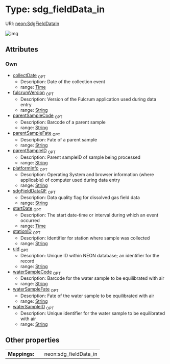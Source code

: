 
# Type: sdg_fieldData_in




URI: [neon:SdgFieldDataIn](https://data.neonscience.org/SdgFieldDataIn)


![img](http://yuml.me/diagram/nofunky;dir:TB/class/[SdgFieldDataIn&#124;uid:string%20%3F;collectDate:time%20%3F;stationID:string%20%3F;startDate:time%20%3F;parentSampleID:string%20%3F;waterSampleID:string%20%3F;parentSampleFate:string%20%3F;parentSampleCode:string%20%3F;fulcrumVersion:string%20%3F;platformInfo:string%20%3F;sdgFieldDataQF:string%20%3F;waterSampleCode:string%20%3F;waterSampleFate:string%20%3F])

## Attributes


### Own

 * [collectDate](collectDate.md)  <sub>OPT</sub>
    * Description: Date of the collection event
    * range: [Time](types/Time.md)
 * [fulcrumVersion](fulcrumVersion.md)  <sub>OPT</sub>
    * Description: Version of the Fulcrum application used during data entry
    * range: [String](types/String.md)
 * [parentSampleCode](parentSampleCode.md)  <sub>OPT</sub>
    * Description: Barcode of a parent sample
    * range: [String](types/String.md)
 * [parentSampleFate](parentSampleFate.md)  <sub>OPT</sub>
    * Description: Fate of a parent sample
    * range: [String](types/String.md)
 * [parentSampleID](parentSampleID.md)  <sub>OPT</sub>
    * Description: Parent sampleID of sample being processed
    * range: [String](types/String.md)
 * [platformInfo](platformInfo.md)  <sub>OPT</sub>
    * Description: Operating System and browser information (where applicable) of computer used during data entry
    * range: [String](types/String.md)
 * [sdgFieldDataQF](sdgFieldDataQF.md)  <sub>OPT</sub>
    * Description: Data quality flag for dissolved gas field data
    * range: [String](types/String.md)
 * [startDate](startDate.md)  <sub>OPT</sub>
    * Description: The start date-time or interval during which an event occurred
    * range: [Time](types/Time.md)
 * [stationID](stationID.md)  <sub>OPT</sub>
    * Description: Identifier for station where sample was collected
    * range: [String](types/String.md)
 * [uid](uid.md)  <sub>OPT</sub>
    * Description: Unique ID within NEON database; an identifier for the record
    * range: [String](types/String.md)
 * [waterSampleCode](waterSampleCode.md)  <sub>OPT</sub>
    * Description: Barcode for the water sample to be equilibrated with air
    * range: [String](types/String.md)
 * [waterSampleFate](waterSampleFate.md)  <sub>OPT</sub>
    * Description: Fate of the water sample to be equilibrated with air
    * range: [String](types/String.md)
 * [waterSampleID](waterSampleID.md)  <sub>OPT</sub>
    * Description: Unique identifier for the water sample to be equilibrated with air
    * range: [String](types/String.md)

## Other properties

|  |  |  |
| --- | --- | --- |
| **Mappings:** | | neon:sdg_fieldData_in |

